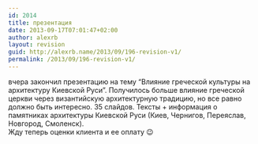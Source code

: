 ```yaml
---
id: 2014
title: презентация
date: 2013-09-17T07:01:47+02:00
author: alexrb
layout: revision
guid: http://alexrb.name/2013/09/196-revision-v1/
permalink: /2013/09/196-revision-v1/
---
```

вчера закончил презентацию на тему &#8220;Влияние греческой культуры на архитектуру Киевской Руси&#8221;. Получилось больше влияние греческой церкви через византийскую архитектурную традицию, но все равно должно быть интересно. 35 слайдов. Тексты + информация о памятниках архитектуры Киевской Руси (Киев, Чернигов, Переяслав, Новгород, Смоленск).  
Жду теперь оценки клиента и ее оплату 😉